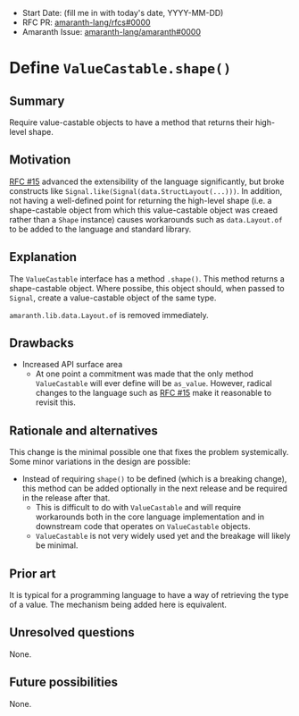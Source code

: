 - Start Date: (fill me in with today's date, YYYY-MM-DD)
- RFC PR: [amaranth-lang/rfcs#0000](https://github.com/amaranth-lang/rfcs/pull/0000)
- Amaranth Issue: [amaranth-lang/amaranth#0000](https://github.com/amaranth-lang/amaranth/issues/0000)

# Define `ValueCastable.shape()`

## Summary
[summary]: #summary

Require value-castable objects to have a method that returns their high-level shape.

## Motivation
[motivation]: #motivation

[RFC #15][] advanced the extensibility of the language significantly, but broke constructs like `Signal.like(Signal(data.StructLayout(...)))`. In addition, not having a well-defined point for returning the high-level shape (i.e. a shape-castable object from which this value-castable object was creaed rather than a `Shape` instance) causes workarounds such as `data.Layout.of` to be added to the language and standard library.

[RFC #15]: 0015-lifting-shape-castables.md

## Explanation
[guide-level-explanation]: #guide-level-explanation

The `ValueCastable` interface has a method `.shape()`. This method returns a shape-castable object. Where possibe, this object should, when passed to `Signal`, create a value-castable object of the same type.

`amaranth.lib.data.Layout.of` is removed immediately.

## Drawbacks
[drawbacks]: #drawbacks

- Increased API surface area
  - At one point a commitment was made that the only method `ValueCastable` will ever define will be `as_value`. However, radical changes to the language such as [RFC #15][] make it reasonable to revisit this.

## Rationale and alternatives
[rationale-and-alternatives]: #rationale-and-alternatives

This change is the minimal possible one that fixes the problem systemically. Some minor variations in the design are possible:
- Instead of requiring `shape()` to be defined (which is a breaking change), this method can be added optionally in the next release and be required in the release after that.
  - This is difficult to do with `ValueCastable` and will require workarounds both in the core language implementation and in downstream code that operates on `ValueCastable` objects.
  - `ValueCastable` is not very widely used yet and the breakage will likely be minimal.

## Prior art
[prior-art]: #prior-art

It is typical for a programming language to have a way of retrieving the type of a value. The mechanism being added here is equivalent.

## Unresolved questions
[unresolved-questions]: #unresolved-questions

None.

## Future possibilities
[future-possibilities]: #future-possibilities

None.
